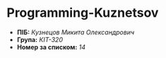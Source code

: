 # Programming-Kuznetsov
- **ПІБ:** *Кузнецов Микита Олександрович*
- **Група:** *КІТ-320*
- **Номер за списком:** *14*
